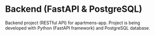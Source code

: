 # Backend (FastAPI & PostgreSQL)

Backend project (RESTful API) for apartmens-app. Project is being developed with Python (FastAPI framework) and PostgreSQL database.
